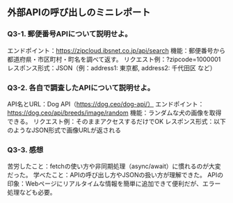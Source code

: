 ## 外部APIの呼び出しのミニレポート
### Q3-1. 郵便番号APIについて説明せよ。
エンドポイント：https://zipcloud.ibsnet.co.jp/api/search
機能：郵便番号から都道府県・市区町村・町名を調べて返す。
リクエスト例：?zipcode=1000001
レスポンス形式：JSON（例：address1: 東京都, address2: 千代田区 など）

### Q3-2. 各自で調査したAPIについて説明せよ。
API名とURL：Dog API（https://dog.ceo/dog-api/）
エンドポイント：https://dog.ceo/api/breeds/image/random
機能：ランダムな犬の画像を取得できる。
リクエスト例：そのままアクセスするだけでOK
レスポンス形式：以下のようなJSON形式で画像URLが返される

### Q3-3. 感想
苦労したこと：fetchの使い方や非同期処理（async/await）に慣れるのが大変だった。
学べたこと：APIの呼び出し方やJSONの扱い方が理解できた。
APIの印象：Webページにリアルタイムな情報を簡単に追加できて便利だが、エラー処理なども必要。
　
